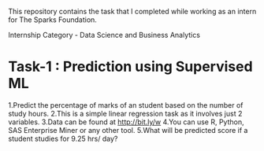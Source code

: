 This repository contains the task that I completed while working as an intern for The Sparks Foundation.

Internship Category - Data Science and Business Analytics

# Task-1 : Prediction using Supervised ML 

1.Predict the percentage of marks of an student based on the number of study hours.
2.This is a simple linear regression task as it involves just 2 variables.
3.Data can be found at http://bit.ly/w
4.You can use R, Python, SAS Enterprise Miner or any other tool.
5.What will be predicted score if a student studies for 9.25 hrs/ day?
